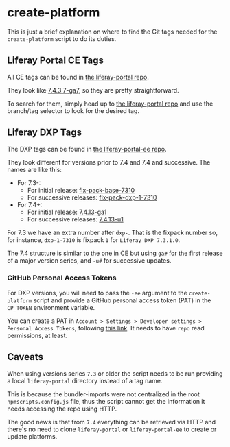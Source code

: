 # create-platform

This is just a brief explanation on where to find the Git tags needed for the
`create-platform` script to do its duties.

## Liferay Portal CE Tags

All CE tags can be found in
[the liferay-portal repo](https://github.com/liferay/liferay-portal).

They look like
[7.4.3.7-ga7](https://github.com/liferay/liferay-portal/tree/7.4.3.7-ga7), so
they are pretty straightforward.

To search for them, simply head up to
[the liferay-portal repo](https://github.com/liferay/liferay-portal) and use the
branch/tag selector to look for the desired tag.

## Liferay DXP Tags

The DXP tags can be found in
[the liferay-portal-ee repo](https://github.com/liferay/liferay-portal-ee).

They look different for versions prior to 7.4 and 7.4 and successive. The names
are like this:

-   For 7.3-:
    -   For initial release: [fix-pack-base-7310](https://github.com/liferay/liferay-portal-ee/tree/fix-pack-base-7310)
    -   For successive releases: [fix-pack-dxp-1-7310](https://github.com/liferay/liferay-portal-ee/tree/fix-pack-dxp-1-7310)
-   For 7.4+:
    -   For initial release: [7.4.13-ga1](https://github.com/liferay/liferay-portal-ee/tree/7.4.13-ga1)
    -   For successive releases: [7.4.13-u1](https://github.com/liferay/liferay-portal-ee/tree/7.4.13-u1)

For 7.3 we have an extra number after `dxp-`. That is the fixpack number so, for
instance, `dxp-1-7310` is fixpack `1` for `Liferay DXP 7.3.1.0`.

The 7.4 structure is similar to the one in CE but using `ga#` for the first
release of a major version series, and `-u#` for successive updates.

### GitHub Personal Access Tokens

For DXP versions, you will need to pass the `-ee` argument to the
`create-platform` script and provide a GitHub personal access token (PAT) in the
`CP_TOKEN` environment variable.

You can create a PAT in `Account > Settings > Developer settings > Personal Access Tokens`, following [this link](https://github.com/settings/tokens).
It needs to have `repo` read permissions, at least.

## Caveats

When using versions series `7.3` or older the script needs to be run providing a
local `liferay-portal` directory instead of a tag name.

This is because the bundler-imports were not centralized in the root
`npmscripts.config.js` file, thus the script cannot get the information it needs
accessing the repo using HTTP.

The good news is that from `7.4` everything can be retrieved via HTTP and
there's no need to clone `liferay-portal` or `liferay-portal-ee` to create or
update platforms.

